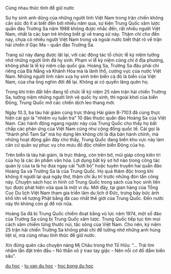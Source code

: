 Cùng nhau thức tỉnh để giữ nước

Sự hy sinh anh dũng của những người lính Việt Nam trong trận chiến không cân sức đó ít ai biết đến bởi nhiều năm qua, sự kiện Trung Quốc xâm lược quần đảo Trường Sa năm 1988 không được nhắc đến, rất nhiều người Việt Nam, nhất là các bạn trẻ không biết gì về trang sử này. Thậm chí cho đến nay, chưa có nhiều người Việt Nam trong và ngoài nước  biết thật rõ về trận hải chiến ở Gạc Ma – quần đảo Trường Sa.
 
Trang sử này đang được lật lại, với các động tác tổ chức lễ kỷ niệm tưởng nhớ những người lính đã hy sinh. Phạm vi lễ kỷ niệm cũng chỉ ở địa phương, không phải là lễ kỷ niệm cấp quốc gia. Hoàng Sa, Trường Sa đâu phải chỉ riêng của Đà Nẵng và Khánh Hòa mà là lãnh thổ, cương vực của nước Việt Nam. Những người lính năm xưa hy sinh trên biển cả đó là biển của Việt Nam, của cha ông nghìn đời để lại. Không ai có quyền lãng quên họ.
 
Trong khi trên đất liền đang tổ chức lễ kỷ niệm 25 năm trận hải chiến Trường Sa, tưởng niệm những người lính vệ quốc hy sinh, thì ngoài khơi của biển Đông, Trung Quốc mở các chiến dịch leo thang mới.
 
Ngày 10.3, ba tàu hải giám cùng trực thăng Hải giám B-7103 đã cùng thực hiện cái gọi là "nhiệm vụ tuần tra" 10 đảo thuộc quần đảo Hoàng Sa của Việt Nam. Các hành động ngang ngược này của Trung Quốc cho thấy họ bất chấp các phản ứng của Việt Nam cũng như cộng đồng quốc tế. Cái gọi là “thành phố Tam Sa” mà họ dựng lên không chỉ là địa bàn hành chính, mà những hoạt động gần đây cho thấy, Trung Quốc đang biến khu vực này làm căn cứ quân sự phục vụ cho mưu đồ độc chiếm biển Đông của họ.
 
Trên biển là tàu hải giám, là trực thăng, còn trên bờ, mũi giáp công kiên trì của họ là các ấn phẩm văn hóa. Lợi dụng bất kỳ sơ hở nào trong công tác quản lý của ta là họ đưa ngay cái “lưỡi bò” hoặc tuyên truyền hai quần đảo Hoàng Sa và Trường Sa là của Trung Quốc. Họ quá thâm độc trong khi không ít người lại quá ngây thơ, thậm chí ấu trĩ trước những đòn tấn công này. Chuyện sách học in hình cờ Trung Quốc trong sách của học sinh liên tục được phát hiện vừa qua là một ví dụ. Mới đây, tại gian hàng của Tổng Cục Du lịch Việt Nam tham gia  triển lãm du lịch ở Đức, trưng bày bức ảnh khổ lớn về tượng Phật bằng đá cao nhất thế giới của Trung Quốc. Đến nước này thì không còn gì để nói nữa.
 
Hoàng Sa đã bị Trung Quốc chiếm đoạt bằng vũ lực năm 1974, một số đảo của Trường Sa cũng bị Trung Quốc xâm lược. Trung Quốc tiếp tục tìm mọi cách xâm chiếm từng thước núi, tấc sông của Việt Nam. Cho nên, kỷ niệm 25 trận hải chiến Trường Sa không phải chỉ để tưởng nhớ những anh hùng liệt sĩ, mà cùng nhau tỉnh thức để giữ nước.
 
Xin đừng quên câu chuyện nàng Mị Châu trong thơ Tố Hữu: “… Trái tim nhầm lẫn đặt trên đầu – Nỏ thần vô ý trao tay giặc – Nên nỗi cơ đồ đắm biển sâu”.
 
 <a href="http://duhoc360.com">du hoc</a> - <a href="http://duhoc360.com">tu van du hoc</a> - <a href="http://duhoc360.com/tin-tuc-du-hoc/hoc-bong-du-hoc">hoc bong du hoc</a>
